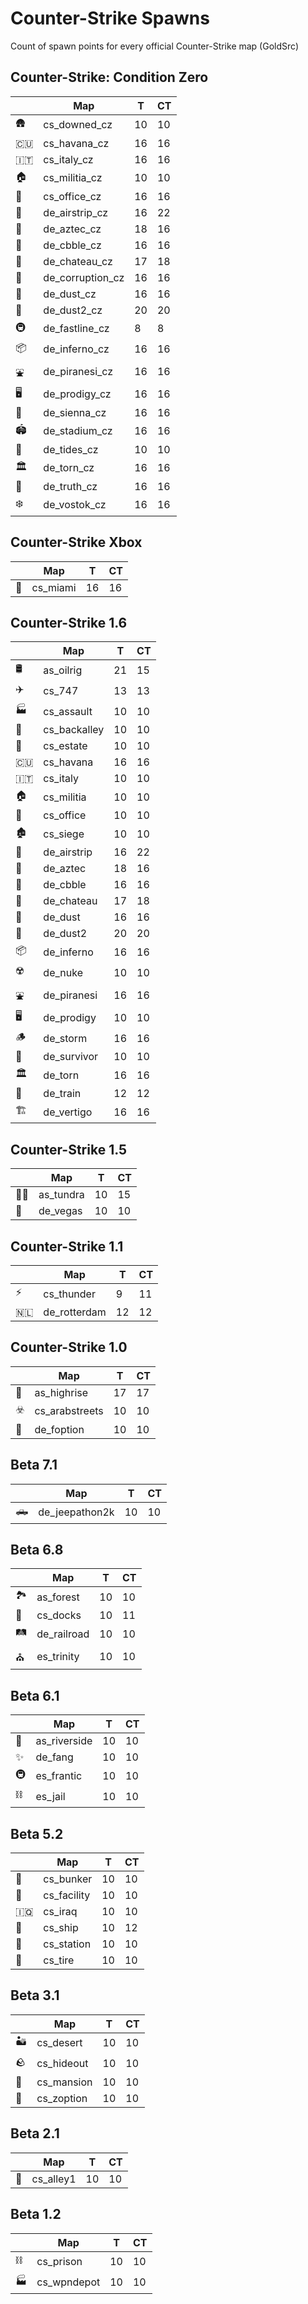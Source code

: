 # Counter-Strike Spawns
Count of spawn points for every official Counter-Strike map (GoldSrc)

## Counter-Strike: Condition Zero

|    | Map | T | CT |
| -- | --- | - | -- |
| 🛖 | cs_downed_cz | 10 | 10 |
| 🇨🇺 | cs_havana_cz | 16 | 16 |
| 🇮🇹 | cs_italy_cz | 16 | 16 |
| 🏠 | cs_militia_cz | 10 | 10 |
| 🏢 | cs_office_cz | 16 | 16 |
| 🌴 | de_airstrip_cz | 16 | 22 |
| 🗿 | de_aztec_cz | 18 | 16 |
| 🏰 | de_cbble_cz | 16 | 16 |
| 👑 | de_chateau_cz | 17 | 18 |
| 🏺 | de_corruption_cz | 16 | 16 |
| 🐪 | de_dust_cz | 16 | 16 |
| 🕌 | de_dust2_cz | 20 | 20 |
| 🚇 | de_fastline_cz | 8 | 8 |
| 📦 | de_inferno_cz | 16 | 16 |
| ⛲ | de_piranesi_cz | 16 | 16 |
| 🖥️ | de_prodigy_cz | 16 | 16 |
| 🧱 | de_sienna_cz | 16 | 16 |
| 🏟️ | de_stadium_cz | 16 | 16 |
| 🌳 | de_tides_cz | 10 | 10 |
| 🏛 | de_torn_cz | 16 | 16 |
| 🏯 | de_truth_cz | 16 | 16 |
| ❄️ | de_vostok_cz | 16 | 16 |


## Counter-Strike Xbox

|    | Map | T | CT |
| -- | --- | - | -- |
| 🏦 | cs_miami | 16 | 16 |


## Counter-Strike 1.6

|    | Map | T | CT |
| -- | --- | - | -- |
| 🛢 | as_oilrig | 21 | 15 |
| ✈️ | cs_747 | 13 | 13 |
| 🏭 | cs_assault | 10 | 10 |
| 🌆 | cs_backalley | 10 | 10 |
| 🏡 | cs_estate | 10 | 10 |
| 🇨🇺 | cs_havana | 16 | 16 |
| 🇮🇹 | cs_italy | 10 | 10 |
| 🏠 | cs_militia | 10 | 10 |
| 🏢 | cs_office | 10 | 10 |
| 🏚️ | cs_siege | 10 | 10 |
| 🌴 | de_airstrip | 16 | 22 |
| 🗿 | de_aztec | 18 | 16 |
| 🏰 | de_cbble | 16 | 16 |
| 👑 | de_chateau | 17 | 18 |
| 🐪 | de_dust | 16 | 16 |
| 🕌 | de_dust2 | 20 | 20 |
| 📦 | de_inferno | 16 | 16 |
| ☢️ | de_nuke | 10 | 10 |
| ⛲ | de_piranesi | 16 | 16 |
| 🖥️ | de_prodigy | 10 | 10 |
| 🪵 | de_storm | 16 | 16 |
| 🧊 | de_survivor | 10 | 10 |
| 🏛 | de_torn | 16 | 16 |
| 🚂 | de_train | 12 | 12 |
| 🏗️ | de_vertigo | 16 | 16 |


## Counter-Strike 1.5

|    | Map | T | CT |
| -- | --- | - | -- |
| 🐻‍❄️ | as_tundra | 10 | 15 |
| 🎰 | de_vegas | 10 | 10 |


## Counter-Strike 1.1

|    | Map | T | CT |
| -- | --- | - | -- |
| ⚡ | cs_thunder | 9 | 11 |
| 🇳🇱 | de_rotterdam | 12 | 12 |


## Counter-Strike 1.0

|    | Map | T | CT |
| -- | --- | - | -- |
| 🏨 | as_highrise | 17 | 17 |
| ☣️ | cs_arabstreets | 10 | 10 |
| 🚀 | de_foption | 10 | 10 |


## Beta 7.1

|    | Map | T | CT |
| -- | --- | - | -- |
| 🛻 | de_jeepathon2k | 10 | 10 |


## Beta 6.8

|    | Map | T | CT |
| -- | --- | - | -- |
| 🏞️ | as_forest | 10 | 10 |
| 🛟 | cs_docks | 10 | 11 |
| 🛤 | de_railroad | 10 | 10 |
| ⛪ | es_trinity | 10 | 10 |


## Beta 6.1

|    | Map | T | CT |
| -- | --- | - | -- |
| 🛶 | as_riverside | 10 | 10 |
| ✨ | de_fang | 10 | 10 |
| 🚇 | es_frantic | 10 | 10 |
| ⛓ | es_jail | 10 | 10 |


## Beta 5.2

|    | Map | T | CT |
| -- | --- | - | -- |
| 📡 | cs_bunker | 10 | 10 |
| 🚧 | cs_facility | 10 | 10 |
| 🇮🇶 | cs_iraq | 10 | 10 |
| 🚢 | cs_ship | 10 | 12 |
| 🚉 | cs_station | 10 | 10 |
| 🏫 | cs_tire | 10 | 10 |


## Beta 3.1

|    | Map | T | CT |
| -- | --- | - | -- |
| 🏜 | cs_desert | 10 | 10 |
| 🪨 | cs_hideout | 10 | 10 |
| 🏡 | cs_mansion | 10 | 10 |
| 🚀 | cs_zoption | 10 | 10 |


## Beta 2.1

|    | Map | T | CT |
| -- | --- | - | -- |
| 🌃 | cs_alley1 | 10 | 10 |


## Beta 1.2

|    | Map | T | CT |
| -- | --- | - | -- |
| ⛓ | cs_prison | 10 | 10 |
| 🏭 | cs_wpndepot | 10 | 10 |
